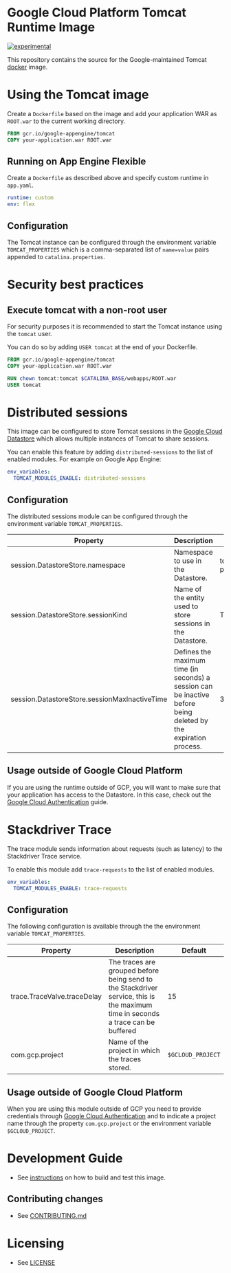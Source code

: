 # Google Cloud Platform Tomcat Runtime Image

[![experimental](http://badges.github.io/stability-badges/dist/experimental.svg)](http://github.com/badges/stability-badges)

This repository contains the source for the Google-maintained Tomcat [docker](https://docker.com) image.

# Using the Tomcat image

Create a `Dockerfile` based on the image and add your application WAR as `ROOT.war` to the current working directory.

```dockerfile
FROM gcr.io/google-appengine/tomcat
COPY your-application.war ROOT.war
```

## Running on App Engine Flexible

Create a `Dockerfile` as described above and specify custom runtime in `app.yaml`.

```yaml
runtime: custom
env: flex
```

## Configuration
The Tomcat instance can be configured through the environment variable `TOMCAT_PROPERTIES` which is
a comma-separated list of `name=value` pairs appended to `catalina.properties`.

# Security best practices

## Execute tomcat with a non-root user
For security purposes it is recommended to start the Tomcat instance using the `tomcat` user. 

You can do so by adding `USER tomcat` at the end of your Dockerfile.

```dockerfile
FROM gcr.io/google-appengine/tomcat
COPY your-application.war ROOT.war

RUN chown tomcat:tomcat $CATALINA_BASE/webapps/ROOT.war
USER tomcat
```

# Distributed sessions
This image can be configured to store Tomcat sessions in the [Google Cloud Datastore](https://cloud.google.com/datastore/docs) which allows
multiple instances of Tomcat to share sessions.

You can enable this feature by adding `distributed-sessions` to the list of enabled modules.
For example on Google App Engine:
 
```yaml
env_variables:
  TOMCAT_MODULES_ENABLE: distributed-sessions
```

## Configuration
The distributed sessions module can be configured through the environment variable `TOMCAT_PROPERTIES`.

|  Property | Description  | Default  | 
|---|---|---|
| session.DatastoreStore.namespace    |  Namespace to use in the Datastore.                         |  tomcat-gcp-persistent-session |
| session.DatastoreStore.sessionKind  |  Name of the entity used to store sessions in the Datastore. |  TomcatGCloudSession |
| session.DatastoreStore.sessionMaxInactiveTime |  Defines the maximum time (in seconds) a session can be inactive before being deleted by the expiration process. | 3600 |

## Usage outside of Google Cloud Platform
If you are using the runtime outside of GCP, you will want to make sure that your application has access to
the Datastore. In this case, check out the [Google Cloud Authentication](https://developers.google.com/identity/protocols/application-default-credentials) guide.

# Stackdriver Trace
The trace module sends information about requests (such as latency) to the Stackdriver Trace service.

To enable this module add `trace-requests` to the list of enabled modules.

```yaml
env_variables:
  TOMCAT_MODULES_ENABLE: trace-requests
```

## Configuration
The following configuration is available through the the environment variable `TOMCAT_PROPERTIES`.

|  Property | Description  | Default  |
|---|---|---|
| trace.TraceValve.traceDelay | The traces are grouped before being send to the Stackdriver service, this is the maximum time in seconds a trace can be buffered| 15 |
| com.gcp.project  |  Name of the project in which the traces stored. |  `$GCLOUD_PROJECT` |

## Usage outside of Google Cloud Platform
When you are using this module outside of GCP you need to provide credentials through [Google Cloud Authentication](https://developers.google.com/identity/protocols/application-default-credentials)
and to indicate a project name through the property `com.gcp.project` or the environment variable `$GCLOUD_PROJECT`.

# Development Guide

* See [instructions](DEVELOPING.md) on how to build and test this image.

## Contributing changes

* See [CONTRIBUTING.md](CONTRIBUTING.md)

# Licensing

* See [LICENSE](LICENSE)
